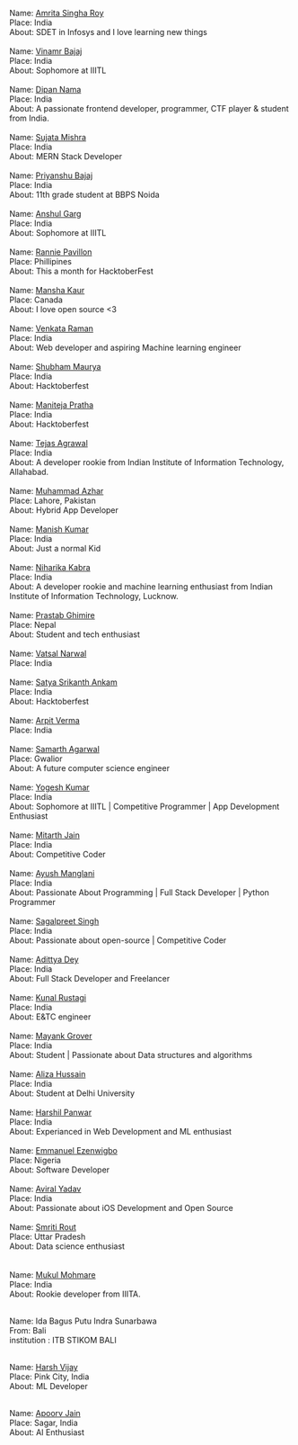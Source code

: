 Name: [Amrita Singha Roy](https://github.com/uzumakinaruto96)<br/>Place: India<br/>About: SDET in Infosys and I love learning new things<br/><br/>Name: [Vinamr Bajaj](https://github.com/bajajvinamr)<br/>Place: India<br/>About: Sophomore at IIITL<br/><br/>Name: [Dipan Nama](https://www.github.com/DipanNama)</br>Place: India</br>About: A passionate frontend developer, programmer, CTF player & student from India.</br><br/>Name: [Sujata Mishra](https://github.com/sujata13)<br/>Place: India<br/>About: MERN Stack Developer<br/><br/>Name: [Priyanshu Bajaj](https://github.com/Priyanshuuuu)<br/>Place: India<br/>About: 11th grade student at BBPS Noida<br/><br/>Name: [Anshul Garg](https://github.com/anshul0771)<br/>Place: India<br/>About: Sophomore at IIITL<br/><br/>Name: [Rannie Pavillon](https://github.com/RanniePavillon)<br/>Place: Phillipines<br/>About: This a month for HacktoberFest<br/><br/>Name: [Mansha Kaur](https://github.com/error400-del)<br/>Place: Canada<br/>About: I love open source <3 <br/><br/>Name: [Venkata Raman](https://github.com/venkataraman123)<br/>Place: India<br/>About: Web developer and aspiring Machine learning engineer<br/><br/>Name: [Shubham Maurya](https://github.com/codeShaurya)<br/>Place: India<br/>About: Hacktoberfest<br/><br/>Name: [Maniteja Pratha](https://github.com/Manitej66)<br/>Place: India<br/>About: Hacktoberfest<br/><br/>Name: [Tejas Agrawal](https://github.com/cyber-venom003)<br/>Place: India<br/>About: A developer rookie from Indian Institute of Information Technology, Allahabad.<br/><br/>Name: [Muhammad Azhar](https://github.com/muazhar)<br/>Place: Lahore, Pakistan<br/>About: Hybrid App Developer <br/><br/>Name: [Manish Kumar](https://github.com/maku123)<br/>Place: India<br/>About: Just a normal Kid<br/><br/>Name: [Niharika Kabra](https://github.com/feyre-2001)<br/>Place: India<br/>About: A developer rookie and machine learning enthusiast from Indian Institute of Information Technology, Lucknow.<br/><br/>Name: [Prastab Ghimire](https://github.com/Prastab)<br/>Place: Nepal<br/>About: Student and tech enthusiast<br/><br/>Name: [Vatsal Narwal](https://github.com/VatsalNarwal)<br/>Place: India<br/></br>Name: [Satya Srikanth Ankam](https://github.com/mindfreakersatya)<br/>Place: India<br/>About: Hacktoberfest<br/></br>Name: [Arpit Verma](https://github.com/arpit-jpg)<br/>Place: India<br/><br/>Name: [Samarth Agarwal](https://github.com/Thecapable)<br/>Place: Gwalior<br/>About: A future computer science engineer<br/></br>Name: [Yogesh Kumar](https://github.com/yk1ax)<br/>Place: India<br/>About: Sophomore at IIITL | Competitive Programmer | App Development Enthusiast <br/><br/>Name: [Mitarth Jain](https://github.com/mitarthjain)<br/>Place: India<br/>About: Competitive Coder<br/><br/>Name: [Ayush Manglani](https://github.com/Ayushmanglani)<br/>Place: India<br/>About: Passionate About Programming | Full Stack Developer | Python Programmer <br/><br/>Name: [Sagalpreet Singh](https://github.com/sagalpreet)<br/>Place: India<br/>About: Passionate about open-source | Competitive Coder<br/><br/>Name: [Adittya Dey](https://github.com/adiXcodr)</br>Place: India</br>About: Full Stack Developer and Freelancer</br><br/>Name: [Kunal Rustagi](https://github.com/kunalrustagi08)<br/>Place: India<br/>About: E&TC engineer <br/><br/>Name: [Mayank Grover](https://github.com/MayankG514)<br/>Place: India<br/>About: Student | Passionate about Data structures and algorithms<br/><br/>Name: [Aliza Hussain](https://github.com/error404-afk)<br/>Place: India<br/>About: Student at Delhi University<br/><br/>Name: [Harshil Panwar](https://github.com/HarshilP03)<br/>Place: India</br>About: Experianced in Web Development and ML enthusiast</br><br/>Name: [Emmanuel Ezenwigbo](https://github.com/SkyC0der)<br/>Place: Nigeria<br/>About: Software Developer<br/><br/>Name: [Aviral Yadav](https://github.com/aviralx10)<br/>Place: India<br/>About: Passionate about iOS Development and Open Source<br/><br/>Name: [Smriti Rout](https://github.com/smriti2311)<br/>Place: Uttar Pradesh<br/>About: Data science enthusiast<br/><br/><br/>Name: [Mukul Mohmare](https://github.com/Mu-C00L)<br/>Place: India<br/>About: Rookie developer from IIITA.<br/><br/>Name: Ida Bagus Putu Indra Sunarbawa <br/>From: Bali <br/>institution : ITB STIKOM BALI <br/><br/>Name: [Harsh Vijay](https://github.com/hvijaycse)<br/>Place: Pink City, India<br/>About: ML Developer<br/><br/>Name: [Apoorv Jain](https://github.com/ajtheb)<br/>Place: Sagar, India<br/>About: AI Enthusiast<br/><br/>